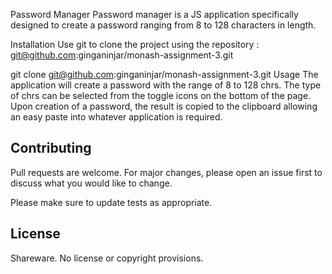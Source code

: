 Password Manager
Password manager is a JS application specifically designed to create a password ranging from 8 to 128 characters in length.

Installation
Use git to clone the project using the repository : git@github.com:ginganinjar/monash-assignment-3.git

git clone git@github.com:ginganinjar/monash-assignment-3.git
Usage
The application will create a password with the range of 8 to 128 chrs. The type of chrs can be selected from the toggle icons on the bottom of the page. Upon creation of a password, the result is copied to the clipboard allowing an easy paste into whatever application is required.


## Contributing
Pull requests are welcome. For major changes, please open an issue first to discuss what you would like to change.

Please make sure to update tests as appropriate.

## License
Shareware. No license or copyright provisions.